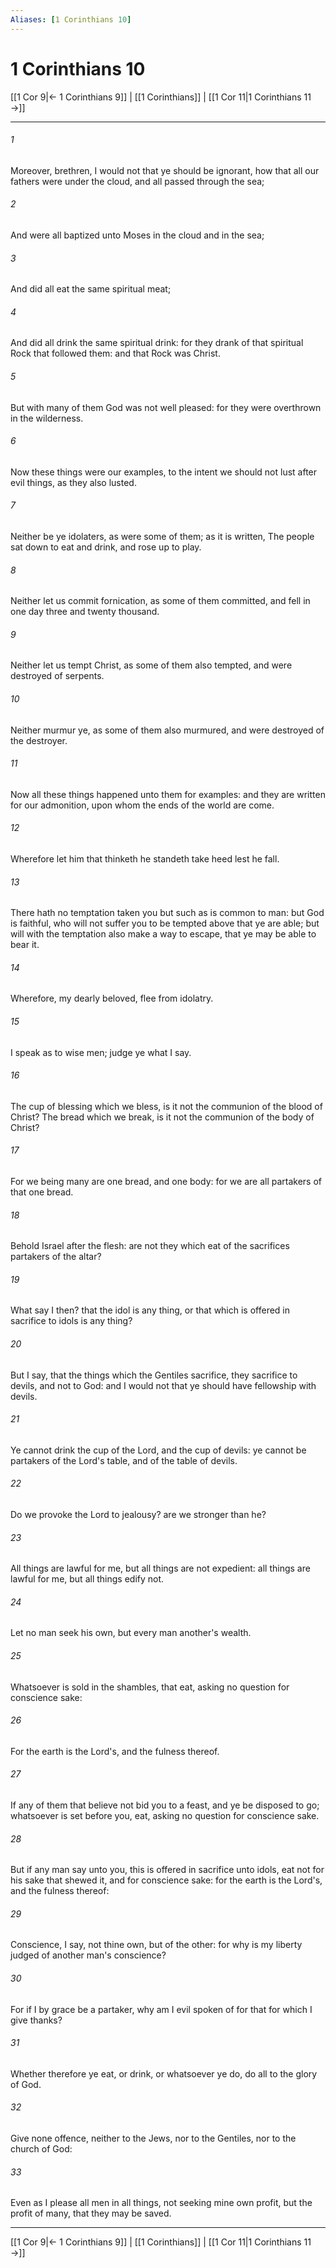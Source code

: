 ```yaml
---
Aliases: [1 Corinthians 10]
---
```

# 1 Corinthians 10

[[1 Cor 9|← 1 Corinthians 9]] | [[1 Corinthians]] | [[1 Cor 11|1 Corinthians 11 →]]
***



###### 1 
Moreover, brethren, I would not that ye should be ignorant, how that all our fathers were under the cloud, and all passed through the sea; 

###### 2 
And were all baptized unto Moses in the cloud and in the sea; 

###### 3 
And did all eat the same spiritual meat; 

###### 4 
And did all drink the same spiritual drink: for they drank of that spiritual Rock that followed them: and that Rock was Christ. 

###### 5 
But with many of them God was not well pleased: for they were overthrown in the wilderness. 

###### 6 
Now these things were our examples, to the intent we should not lust after evil things, as they also lusted. 

###### 7 
Neither be ye idolaters, as were some of them; as it is written, The people sat down to eat and drink, and rose up to play. 

###### 8 
Neither let us commit fornication, as some of them committed, and fell in one day three and twenty thousand. 

###### 9 
Neither let us tempt Christ, as some of them also tempted, and were destroyed of serpents. 

###### 10 
Neither murmur ye, as some of them also murmured, and were destroyed of the destroyer. 

###### 11 
Now all these things happened unto them for examples: and they are written for our admonition, upon whom the ends of the world are come. 

###### 12 
Wherefore let him that thinketh he standeth take heed lest he fall. 

###### 13 
There hath no temptation taken you but such as is common to man: but God is faithful, who will not suffer you to be tempted above that ye are able; but will with the temptation also make a way to escape, that ye may be able to bear it. 

###### 14 
Wherefore, my dearly beloved, flee from idolatry. 

###### 15 
I speak as to wise men; judge ye what I say. 

###### 16 
The cup of blessing which we bless, is it not the communion of the blood of Christ? The bread which we break, is it not the communion of the body of Christ? 

###### 17 
For we being many are one bread, and one body: for we are all partakers of that one bread. 

###### 18 
Behold Israel after the flesh: are not they which eat of the sacrifices partakers of the altar? 

###### 19 
What say I then? that the idol is any thing, or that which is offered in sacrifice to idols is any thing? 

###### 20 
But I say, that the things which the Gentiles sacrifice, they sacrifice to devils, and not to God: and I would not that ye should have fellowship with devils. 

###### 21 
Ye cannot drink the cup of the Lord, and the cup of devils: ye cannot be partakers of the Lord's table, and of the table of devils. 

###### 22 
Do we provoke the Lord to jealousy? are we stronger than he? 

###### 23 
All things are lawful for me, but all things are not expedient: all things are lawful for me, but all things edify not. 

###### 24 
Let no man seek his own, but every man another's wealth. 

###### 25 
Whatsoever is sold in the shambles, that eat, asking no question for conscience sake: 

###### 26 
For the earth is the Lord's, and the fulness thereof. 

###### 27 
If any of them that believe not bid you to a feast, and ye be disposed to go; whatsoever is set before you, eat, asking no question for conscience sake. 

###### 28 
But if any man say unto you, this is offered in sacrifice unto idols, eat not for his sake that shewed it, and for conscience sake: for the earth is the Lord's, and the fulness thereof: 

###### 29 
Conscience, I say, not thine own, but of the other: for why is my liberty judged of another man's conscience? 

###### 30 
For if I by grace be a partaker, why am I evil spoken of for that for which I give thanks? 

###### 31 
Whether therefore ye eat, or drink, or whatsoever ye do, do all to the glory of God. 

###### 32 
Give none offence, neither to the Jews, nor to the Gentiles, nor to the church of God: 

###### 33 
Even as I please all men in all things, not seeking mine own profit, but the profit of many, that they may be saved.

***
[[1 Cor 9|← 1 Corinthians 9]] | [[1 Corinthians]] | [[1 Cor 11|1 Corinthians 11 →]]
